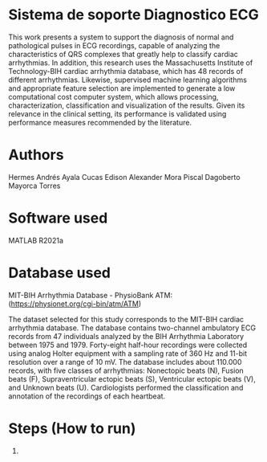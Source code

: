 # Sistema de soporte Diagnostico ECG
This work presents a system to support the diagnosis of normal and pathological pulses in ECG recordings, capable of analyzing the characteristics of QRS complexes that greatly help to classify cardiac arrhythmias. In addition, this research uses the Massachusetts Institute of Technology-BIH cardiac arrhythmia database, which has 48 records of different arrhythmias. Likewise, supervised machine learning algorithms and appropriate feature selection are implemented to generate a low computational cost computer system, which allows processing, characterization, classification and visualization of the results. Given its relevance in the clinical setting, its performance is validated using performance measures recommended by the literature.


# Authors
Hermes Andrés Ayala Cucas
Edison Alexander Mora Piscal
Dagoberto Mayorca Torres

# Software used
MATLAB R2021a

# Database used
MIT-BIH Arrhythmia Database - PhysioBank ATM: (https://physionet.org/cgi-bin/atm/ATM)

The dataset selected for this study corresponds to the MIT-BIH cardiac arrhythmia database. The database contains two-channel ambulatory ECG records from 47 individuals analyzed by the BIH Arrhythmia Laboratory between 1975 and 1979. Forty-eight half-hour recordings were collected using analog Holter equipment with a sampling rate of 360 Hz and 11-bit resolution over a range of 10 mV. The database includes about 110.000 records, with five classes of arrhythmias: Nonectopic beats (N), Fusion beats (F), Supraventricular ectopic beats (S), Ventricular ectopic beats (V), and Unknown beats (U). Cardiologists performed the classification and annotation of the recordings of each heartbeat. 

# Steps (How to run)

1) 

